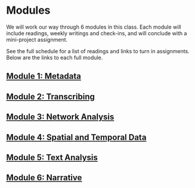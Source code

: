 # Modules

We will work our way through 6 modules in this class. Each module will include readings, weekly writings and check-ins, and will conclude with a mini-project assignment.

See the full schedule for a list of readings and links to turn in assignments. Below are the links to each full module.

## [Module 1: Metadata](\Modules\metadata.md)

## [Module 2: Transcribing](\Modules\transcribing.md)

## [Module 3: Network Analysis](\Modules\network-analysis.md)

## [Module 4: Spatial and Temporal Data](\Modules\mapping.md)

## [Module 5: Text Analysis](\Modules\text-analysis.md)

## [Module 6: Narrative](\Modules\narrative.md)